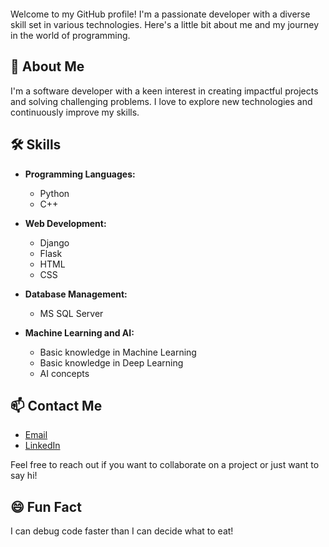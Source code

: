 # <span class="typewriter">Hi there, I'm Saad Makhdoom! 👋</span>

Welcome to my GitHub profile! I'm a passionate developer with a diverse skill set in various technologies. Here's a little bit about me and my journey in the world of programming.

## 🚀 About Me

I'm a software developer with a keen interest in creating impactful projects and solving challenging problems. I love to explore new technologies and continuously improve my skills.

## 🛠️ Skills

- **Programming Languages:**
  - Python
  - C++
  
- **Web Development:**
  - Django
  - Flask
  - HTML
  - CSS

- **Database Management:**
  - MS SQL Server
  
- **Machine Learning and AI:**
  - Basic knowledge in Machine Learning
  - Basic knowledge in Deep Learning
  - AI concepts


## 📫 Contact Me

- [Email](mailto:saadmakhdoom12@gmail.com)
- [LinkedIn]([https://linkedin.com/in/your-linkedin](https://www.linkedin.com/in/saad-makhdoom-1a1358222/))

Feel free to reach out if you want to collaborate on a project or just want to say hi!

## 😄 Fun Fact

I can debug code faster than I can decide what to eat!

<style>
.typewriter {
  display: inline-block;
  overflow: hidden;
  border-right: .15em solid orange; 
  white-space: nowrap;
  margin: 0 auto; 
  letter-spacing: .15em;
  animation: typing 3.5s steps(40, end), blink-caret .75s step-end infinite;
}

@keyframes typing {
  from { width: 0 }
  to { width: 100% }
}

@keyframes blink-caret {
  from, to { border-color: transparent }
  50% { border-color: orange; }
}
</style>

<!---
saadmakhdoom12/saadmakhdoom12 is a ✨ special ✨ repository because its `README.md` (this file) appears on your GitHub profile.
You can click the Preview link to take a look at your changes.
--->
